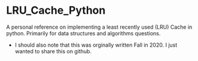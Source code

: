 # LRU_Cache_Python
A personal reference on implementing a least recently used (LRU) Cache in python. Primarily for data structures and algorithms questions.

- I should also note that this was orginally written Fall in 2020. I just wanted to share this on github.